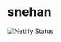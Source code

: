 # snehan
[![Netlify Status](https://api.netlify.com/api/v1/badges/dc6b368a-1aed-4f50-9b07-e0b23feb884e/deploy-status)](https://app.netlify.com/sites/snehan/deploys)
